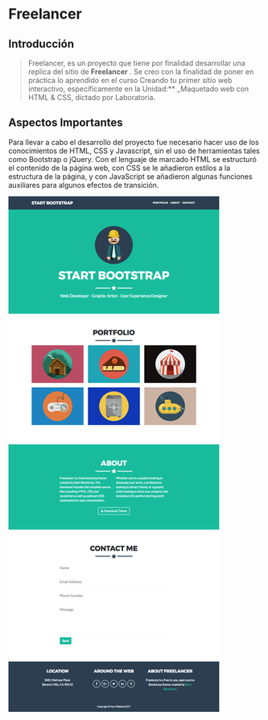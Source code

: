 # Freelancer

## Introducción

> Freelancer, es un proyecto que tiene por finalidad desarrollar una replica del sitio de **Freelancer** . Se creo con la finalidad de poner en práctica lo aprendido en el curso Creando tu primer sitio web interactivo, específicamente en la Unidad:** _Maquetado web con HTML & CSS, dictado por Laboratoria. 

## Aspectos Importantes

Para llevar a cabo el desarrollo del proyecto fue necesario hacer uso de los conocimientos de HTML, CSS y Javascript, sin el uso de herramientas tales como Bootstrap o jQuery. Con el lenguaje de marcado HTML se estructuró el contenido de la página web, con CSS se le añadieron estilos a la estructura de la página, y con JavaScript se añadieron algunas funciones auxiliares para algunos efectos de transición. 

![alt text](https://raw.githubusercontent.com/claudinacr/freelancer/master/docs/fullpage.png)

